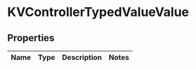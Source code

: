 

# KVControllerTypedValueValue


## Properties

| Name | Type | Description | Notes |
|------------ | ------------- | ------------- | -------------|



